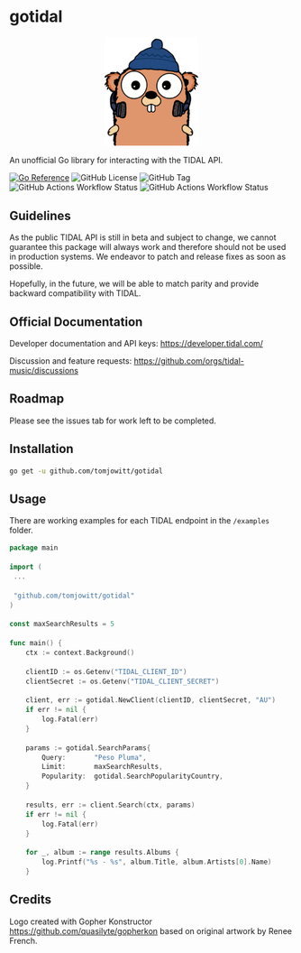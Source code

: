 # gotidal

<p align="center" width="100%">
    <img width="33%" src="assets/gotidal.png">
</p>

An unofficial Go library for interacting with the TIDAL API.

[![Go Reference](https://pkg.go.dev/badge/badge/.svg)](https://pkg.go.dev/github.com/tomjowitt/gotidal)
![GitHub License](https://img.shields.io/github/license/tomjowitt/gotidal)
![GitHub Tag](https://img.shields.io/github/v/tag/tomjowitt/gotidal)
![GitHub Actions Workflow Status](https://img.shields.io/github/actions/workflow/status/tomjowitt/gotidal/test.yml?label=tests)
![GitHub Actions Workflow Status](https://img.shields.io/github/actions/workflow/status/tomjowitt/gotidal/lint.yml?label=lint)

## Guidelines

As the public TIDAL API is still in beta and subject to change, we cannot guarantee this package will always work
and therefore should not be used in production systems. We endeavor to patch and release fixes as soon as possible.

Hopefully, in the future, we will be able to match parity and provide backward compatibility with TIDAL.

## Official Documentation

Developer documentation and API keys:
<https://developer.tidal.com/>

Discussion and feature requests:
<https://github.com/orgs/tidal-music/discussions>

## Roadmap

Please see the issues tab for work left to be completed.

## Installation

```bash
go get -u github.com/tomjowitt/gotidal
```

## Usage

There are working examples for each TIDAL endpoint in the `/examples` folder.

```go
package main

import (
 ...

 "github.com/tomjowitt/gotidal"
)

const maxSearchResults = 5

func main() {
    ctx := context.Background()

    clientID := os.Getenv("TIDAL_CLIENT_ID")
    clientSecret := os.Getenv("TIDAL_CLIENT_SECRET")

    client, err := gotidal.NewClient(clientID, clientSecret, "AU")
    if err != nil {
        log.Fatal(err)
    }

    params := gotidal.SearchParams{
        Query:       "Peso Pluma",
        Limit:       maxSearchResults,
        Popularity:  gotidal.SearchPopularityCountry,
    }

    results, err := client.Search(ctx, params)
    if err != nil {
        log.Fatal(err)
    }

    for _, album := range results.Albums {
        log.Printf("%s - %s", album.Title, album.Artists[0].Name)
    }
```

## Credits

Logo created with Gopher Konstructor <https://github.com/quasilyte/gopherkon> based on original artwork
by Renee French.
